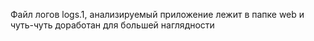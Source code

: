 Файл логов logs.1, анализируемый приложение лежит в папке web и чуть-чуть доработан для большей наглядности
